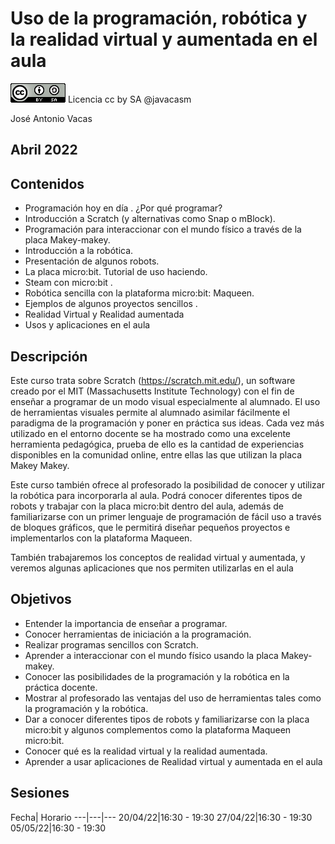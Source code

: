 # Uso de la programación, robótica y la realidad virtual y aumentada en el aula

[![CCbySA](imagenes/CCbySQ_88x31.png)](./imagenes/Licencia_CC.png) Licencia cc by SA @javacasm

José Antonio Vacas 

## Abril 2022


## Contenidos

- Programación hoy en día . ¿Por qué programar?
- Introducción a Scratch (y alternativas como Snap o mBlock). 
- Programación para interaccionar con el mundo físico a través de la placa Makey-makey.
- Introducción a la robótica. 
- Presentación de algunos robots.
- La placa micro:bit. Tutorial de uso haciendo.
- Steam con micro:bit .
- Robótica sencilla con la plataforma micro:bit: Maqueen.
- Ejemplos de algunos proyectos sencillos .
- Realidad Virtual y Realidad aumentada
- Usos y aplicaciones en el aula

## Descripción

Este curso trata sobre Scratch (https://scratch.mit.edu/), un software creado por el MIT (Massachusetts Institute Technology) con el fin de enseñar a programar de un modo visual especialmente al alumnado. El uso de herramientas visuales permite al alumnado asimilar fácilmente el paradigma de la programación y poner en práctica sus ideas. Cada vez más utilizado en el entorno docente se ha mostrado como una excelente herramienta pedagógica, prueba de ello es la cantidad de experiencias disponibles en la comunidad online, entre ellas las que utilizan la placa Makey Makey.

Este curso también ofrece al profesorado la posibilidad de conocer y utilizar la robótica para incorporarla al aula. Podrá conocer diferentes tipos de robots y trabajar con la placa micro:bit dentro del aula, además de familiarizarse con un primer lenguaje de programación de fácil uso a través de bloques gráficos, que le permitirá diseñar pequeños proyectos e implementarlos con la plataforma Maqueen.

También trabajaremos los conceptos de realidad virtual y aumentada, y veremos algunas aplicaciones que nos permiten utilizarlas en el aula

## Objetivos

- Entender la importancia de enseñar a programar.
- Conocer herramientas de iniciación a la programación.
- Realizar programas sencillos con Scratch.
- Aprender a interaccionar con el mundo físico usando la placa Makey-makey.
- Conocer las posibilidades de la programación y la robótica en la práctica docente.
- Mostrar al profesorado las ventajas del uso de herramientas tales como la programación y la robótica.
- Dar a conocer diferentes tipos de robots y familiarizarse con la placa micro:bit y algunos complementos como la plataforma Maqueen micro:bit.
- Conocer qué es la realidad virtual y la realidad aumentada.
- Aprender a usar aplicaciones de Realidad virtual y aumentada en el aula

## Sesiones

Fecha| Horario
---|---|---
20/04/22|16:30 - 19:30
27/04/22|16:30 - 19:30
05/05/22|16:30 - 19:30

